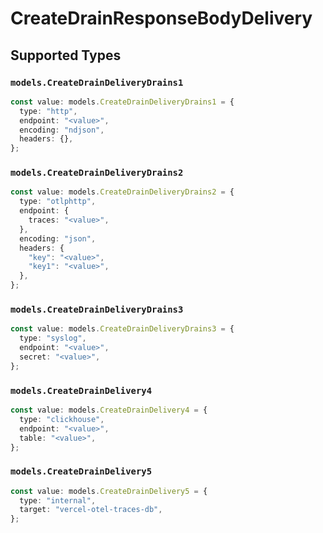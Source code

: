 # CreateDrainResponseBodyDelivery


## Supported Types

### `models.CreateDrainDeliveryDrains1`

```typescript
const value: models.CreateDrainDeliveryDrains1 = {
  type: "http",
  endpoint: "<value>",
  encoding: "ndjson",
  headers: {},
};
```

### `models.CreateDrainDeliveryDrains2`

```typescript
const value: models.CreateDrainDeliveryDrains2 = {
  type: "otlphttp",
  endpoint: {
    traces: "<value>",
  },
  encoding: "json",
  headers: {
    "key": "<value>",
    "key1": "<value>",
  },
};
```

### `models.CreateDrainDeliveryDrains3`

```typescript
const value: models.CreateDrainDeliveryDrains3 = {
  type: "syslog",
  endpoint: "<value>",
  secret: "<value>",
};
```

### `models.CreateDrainDelivery4`

```typescript
const value: models.CreateDrainDelivery4 = {
  type: "clickhouse",
  endpoint: "<value>",
  table: "<value>",
};
```

### `models.CreateDrainDelivery5`

```typescript
const value: models.CreateDrainDelivery5 = {
  type: "internal",
  target: "vercel-otel-traces-db",
};
```

